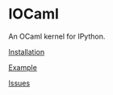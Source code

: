 IOCaml
======

An OCaml kernel for IPython.

[Installation](http://nbviewer.ipython.org/github/andrewray/iocaml/blob/master/notebooks/iocaml-install.ipynb)

[Example](http://nbviewer.ipython.org/github/andrewray/iocaml/blob/master/notebooks/iocaml-test-notebook.ipynb)

[Issues](http://nbviewer.ipython.org/github/andrewray/iocaml/blob/master/notebooks/iocaml-development.ipynb)

